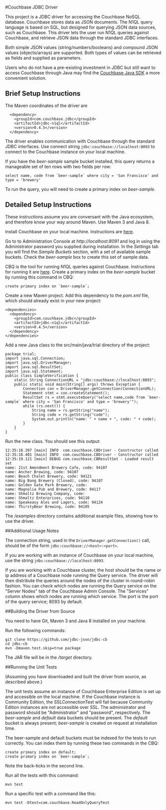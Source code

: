#Couchbase JDBC Driver

This project is a JDBC driver for accessing the Couchbase NoSQL database. Couchbase stores data as JSON documents.
The N1QL query language is based on SQL, but designed for querying JSON data sources, such as Couchbase.
This driver lets the user run N1QL queries against Couchbase, and retrieve JSON data through the standard
JDBC interfaces. 

Both simple JSON values (string/numbers/booleans) and compound JSON values (objects/arrays) are supported.
Both types of values can be retrieved as fields and supplied as parameters.

Users who do not have a pre-existing investment in JDBC but still want to access Couchbase through Java
may find the [Couchbase Java SDK](http://developer.couchbase.com/documentation/server/4.1/sdks/java-2.2/java-intro.html)
a more convenient solution.

## Brief Setup Instructions

The Maven coordinates of the driver are 

      <dependency>
        <groupId>com.couchbase.jdbc</groupId>
        <artifactId>jdbc-n1ql</artifactId>
        <version>0.4.5</version>
      </dependency>

The driver enables communication with Couchbase through the standard JDBC interfaces. Use connect string `jdbc:couchbase://localhost:8093` to connect to the Couchbase instance on your local machine.

If you have the *beer-sample* sample bucket installed, this query returns a manageable set of ten rows with two fields per row:

    select name, code from `beer-sample` where city = 'San Francisco' and type = 'brewery'

To run the query, you will need to create a primary index on *beer-sample*.

## Detailed Setup Instructions

These instructions assume you are conversant with the Java ecosystem, and therefore
know your way around Maven. Use Maven 3 and Java 8. 

Install Couchbase on your local machine. Instructions are [here](http://developer.couchbase.com/documentation/server/4.1/getting-started/installing.html).

Go to to Administration Console at *http://localhost:8091* and log in using the Administrator password you supplied during installation. In the *Settings* tab you will find the *Sample Buckets* section, with a set of available sample buckets. Check the *beer-sample* box to create this set of sample data.

CBQ is the tool for running N1QL queries against Couchbase. Instructions for running it are [here](http://developer.couchbase.com/documentation/server/4.1/n1ql/n1ql-intro/cbq.html). Create a primary index on the *beer-sample* bucket by running this command in CBQ:

    create primary index on `beer-sample`;
    
Create a new Maven project. Add this dependency to the *pom.xml* file, which should already exist in your new project:

    <dependencies>
      <dependency>
        <groupId>com.couchbase.jdbc</groupId>
        <artifactId>jdbc-n1ql</artifactId>
        <version>0.4.5</version>
      </dependency>
    </dependencies>
    
Add a new Java class to the src/main/java/trial directory of the project:

    package trial;
    import java.sql.Connection;
    import java.sql.DriverManager;
    import java.sql.ResultSet;
    import java.sql.Statement;
    public class SimpleVerification {
        static String ConnectionURL = "jdbc:couchbase://localhost:8093";
        public static void main(String[] args) throws Exception {
            Connection con = DriverManager.getConnection(ConnectionURL);
            Statement stmt = con.createStatement();
            ResultSet rs = stmt.executeQuery("select name,code from `beer-sample` where city = 'San Francisco' and type = 'brewery'");
            while (rs.next()) {
                String name = rs.getString("name");
                String code = rs.getString("code");
                System.out.println("name: " + name + ", code: " + code);
            }
        }
    }

Run the new class. You should see this output:

    12:35:18.397 [main] INFO  com.couchbase.CBDriver - Constructor called
    12:35:18.401 [main] INFO  com.couchbase.CBDriver - Constructor called
    12:35:19.121 [main] DEBUG com.couchbase.CBResultSet - Loaded result set
    name: 21st Amendment Brewery Cafe, code: 94107
    name: Anchor Brewing, code: 94107
    name: Beach Chalet Brewery, code: 94121
    name: Big Bang Brewery (Closed), code: 94107
    name: Golden Gate Park Brewery, code: 
    name: Magnolia Pub and Brewery, code: 94117
    name: Shmaltz Brewing Company, code: 
    name: Shmaltz Enterprises, code: 94110
    name: Speakeasy Ales and Lagers, code: 94124
    name: ThirstyBear Brewing, code: 94105
    
The */examples* directory contains additional example files, showing how to use the driver.

##Additional Usage Notes

The connection string, used in the `DriverManager.getConnection()` call, should be of the form  `jdbc:couchbase://<host>:<port>`.

If you are working with an instance of Couchbase on your local machine, use the string `jdbc:couchbase://localhost:8093`. 

If you are working with a Couchbase cluster, the host should be the name or ip address of a Couchbase node running the Query service.
The driver will then distribute the queries around the nodes of the cluster in round-robin fashion. You can check which nodes are
running the Query service on the "Server Nodes" tab of the Couchbase Admin Console. The "Services" column shows which nodes are
running which service. The port is the port of the query service; 8093 by default.

##Building the Driver from Source

You need to have Git, Maven 3 and Java 8 installed on your machine.

Run the following commands:

    git clone https://github.com/jdbc-json/jdbc-cb
    cd jdbc-cb
    mvn -Dmaven.test.skip=true package

The JAR file will be in the */target* directory.

##Running the Unit Tests

(Assuming you have downloaded and built the driver from source, as described above.)

The unit tests assume an instance of Couchbase Enterprise Edition is set up and accessible on
the local machine. If the Couchbase instance is Community Edition, the SSLConnectionTest will fail because
Community Edition instances are not accessible over SSL. 
The administrator and password should be "Administrator" and "password",
respectively. The *beer-sample* and *default* data buckets
should be present. The *default* bucket is always present; *beer-sample* is created on request at installation time.

The beer-sample and default buckets must be indexed for the tests to run correctly.
You can index them by running these two commands in the CBQ:

    create primary index on default;
    create primary index on `beer-sample`;
    
Note the back-ticks in the second line.

Run all the tests with this command:

    mvn test

Run a specific test with a command like this:

    mvn test -Dtest=com.couchbase.ReadOnlyQueryTest
